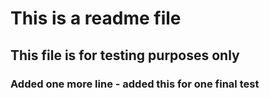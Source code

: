 # This is a readme file

## This file is for testing purposes only

### Added one more line - added this for one final test

